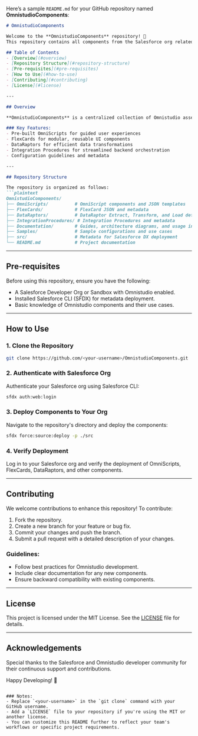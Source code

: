 Here’s a sample `README.md` for your GitHub repository named **OmnistudioComponents**:  

```markdown
# OmnistudioComponents  

Welcome to the **OmnistudioComponents** repository! 🚀  
This repository contains all components from the Salesforce org related to **Omnistudio**, which includes everything from OmniScripts, FlexCards, DataRaptors, Integration Procedures, and other related configurations and customizations.  

## Table of Contents  
- [Overview](#overview)  
- [Repository Structure](#repository-structure)  
- [Pre-requisites](#pre-requisites)  
- [How to Use](#how-to-use)  
- [Contributing](#contributing)  
- [License](#license)  

---

## Overview  

**OmnistudioComponents** is a centralized collection of Omnistudio assets designed for Salesforce developers and admins. These components aim to enhance productivity, standardize implementations, and enable seamless configuration and customization in Salesforce's Omnistudio ecosystem.  

### Key Features:  
- Pre-built OmniScripts for guided user experiences  
- FlexCards for modular, reusable UI components  
- DataRaptors for efficient data transformations  
- Integration Procedures for streamlined backend orchestration  
- Configuration guidelines and metadata  

---

## Repository Structure  

The repository is organized as follows:  
```plaintext
OmnistudioComponents/  
├── OmniScripts/          # OmniScript components and JSON templates  
├── FlexCards/            # FlexCard JSON and metadata  
├── DataRaptors/          # DataRaptor Extract, Transform, and Load definitions  
├── IntegrationProcedures/ # Integration Procedures and metadata  
├── Documentation/        # Guides, architecture diagrams, and usage instructions  
├── Samples/              # Sample configurations and use cases  
├── src/                  # Metadata for Salesforce DX deployment  
└── README.md             # Project documentation  
```  

---

## Pre-requisites  

Before using this repository, ensure you have the following:  
- A Salesforce Developer Org or Sandbox with Omnistudio enabled.  
- Installed Salesforce CLI (SFDX) for metadata deployment.  
- Basic knowledge of Omnistudio components and their use cases.  

---

## How to Use  

### 1. Clone the Repository  
```bash  
git clone https://github.com/<your-username>/OmnistudioComponents.git  
```  

### 2. Authenticate with Salesforce Org  
Authenticate your Salesforce org using Salesforce CLI:  
```bash  
sfdx auth:web:login  
```  

### 3. Deploy Components to Your Org  
Navigate to the repository's directory and deploy the components:  
```bash  
sfdx force:source:deploy -p ./src  
```  

### 4. Verify Deployment  
Log in to your Salesforce org and verify the deployment of OmniScripts, FlexCards, DataRaptors, and other components.  

---

## Contributing  

We welcome contributions to enhance this repository! To contribute:  
1. Fork the repository.  
2. Create a new branch for your feature or bug fix.  
3. Commit your changes and push the branch.  
4. Submit a pull request with a detailed description of your changes.  

### Guidelines:  
- Follow best practices for Omnistudio development.  
- Include clear documentation for any new components.  
- Ensure backward compatibility with existing components.  

---

## License  

This project is licensed under the MIT License. See the [LICENSE](LICENSE) file for details.  

---  

## Acknowledgements  

Special thanks to the Salesforce and Omnistudio developer community for their continuous support and contributions.  

Happy Developing! 🌟  
```

### Notes:  
- Replace `<your-username>` in the `git clone` command with your GitHub username.  
- Add a `LICENSE` file to your repository if you're using the MIT or another license.  
- You can customize this README further to reflect your team's workflows or specific project requirements.
